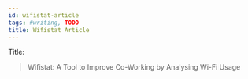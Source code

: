 ```yaml
---
id: wifistat-article
tags: #writing, TODO
title: Wifistat Article
---
```


Title:

> Wifistat: A Tool to Improve Co-Working by Analysing Wi-Fi Usage